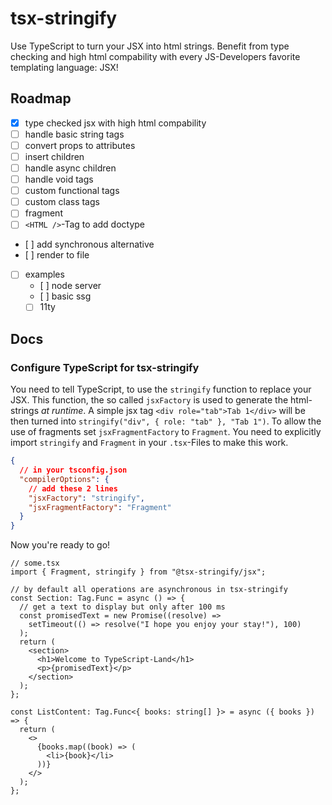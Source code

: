 # tsx-stringify

Use TypeScript to turn your JSX into html strings. Benefit from type checking and high html compability with every JS-Developers favorite templating language: JSX!

## Roadmap

- [x] type checked jsx with high html compability
- [ ] handle basic string tags
- [ ] convert props to attributes
- [ ] insert children
- [ ] handle async children
- [ ] handle void tags
- [ ] custom functional tags
- [ ] custom class tags
- [ ] fragment
- [ ] `<HTML />`-Tag to add doctype
- [ ] add synchronous alternative
- [ ] render to file
- [ ] examples
  - [ ] node server
  - [ ] basic ssg
  - [ ] 11ty

## Docs

### Configure TypeScript for tsx-stringify

You need to tell TypeScript, to use the `stringify` function to replace your JSX. This function, the so called `jsxFactory` is used to generate the html-strings _at runtime_. A simple jsx tag `<div role="tab">Tab 1</div>` will be then turned into `stringify("div", { role: "tab" }, "Tab 1")`. To allow the use of fragments set `jsxFragmentFactory` to `Fragment`. You need to explicitly import `stringify` and `Fragment` in your `.tsx`-Files to make this work.

```json
{
  // in your tsconfig.json
  "compilerOptions": {
    // add these 2 lines
    "jsxFactory": "stringify",
    "jsxFragmentFactory": "Fragment"
  }
}
```

Now you're ready to go!

```tsx
// some.tsx
import { Fragment, stringify } from "@tsx-stringify/jsx";

// by default all operations are asynchronous in tsx-stringify
const Section: Tag.Func = async () => {
  // get a text to display but only after 100 ms
  const promisedText = new Promise((resolve) =>
    setTimeout(() => resolve("I hope you enjoy your stay!"), 100)
  );
  return (
    <section>
      <h1>Welcome to TypeScript-Land</h1>
      <p>{promisedText}</p>
    </section>
  );
};

const ListContent: Tag.Func<{ books: string[] }> = async ({ books }) => {
  return (
    <>
      {books.map((book) => (
        <li>{book}</li>
      ))}
    </>
  );
};
```
